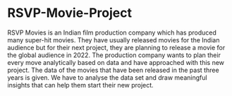 # RSVP-Movie-Project
RSVP Movies is an Indian film production company which has produced many super-hit movies. They have usually released movies for the Indian audience but for their next project, they are planning to release a movie for the global audience in 2022.    The production company wants to plan their every move analytically based on data and have approached with this new project. The data of the movies that have been released in the past three years is given. We have to analyse the data set and draw meaningful insights that can help them start their new project. 
